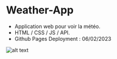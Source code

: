 # Weather-App
* Application web pour voir la météo.
* HTML / CSS / JS / API.
* Github Pages Deployment : 06/02/2023



![alt text](http://store-images.s-microsoft.com/image/apps.10595.14397430983184912.cfdf6f70-0a34-4999-b494-936559d822c3.7355576f-baf9-4be3-8b34-27bdc6ac1bd2)
